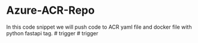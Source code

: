 # Azure-ACR-Repo
In this code snippet we will push code to ACR yaml file and docker file with python fastapi tag.
#   t r i g g e r  
 #   t r i g g e r  
 